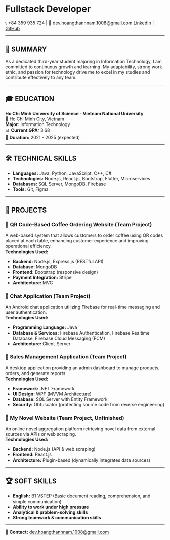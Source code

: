 # Fullstack Developer 

📞 +84 359 935 724 | 📧 dev.hoangthanhnam.1008@gmail.com 
[LinkedIn](#) | [GitHub](#)  

---

## 📝 SUMMARY  
As a dedicated third-year student majoring in Information Technology, I am committed to continuous growth and learning. My adaptability, strong work ethic, and passion for technology drive me to excel in my studies and contribute effectively to any team.  

---

## 🎓 EDUCATION  
**Ho Chi Minh University of Science - Vietnam National University**  
📍 Ho Chi Minh City, Vietnam  
**Major:** Information Technology  
📊 **Current GPA:** 3.68  
📅 **Duration:** 2021 - 2025 (expected)  

---

## 🛠 TECHNICAL SKILLS  

- **Languages:** Java, Python, JavaScript, C++, C#  
- **Technologies:** Node.js, React.js, Bootstrap, Flutter, Microservices  
- **Databases:** SQL Server, MongoDB, Firebase  
- **Tools:** Git, Figma  

---

## 🚀 PROJECTS  

### 🔹 QR Code-Based Coffee Ordering Website (Team Project)  
A web-based system that allows customers to order coffee using QR codes placed at each table, enhancing customer experience and improving operational efficiency.  
**Technologies Used:**  
- **Backend:** Node.js, Express.js (RESTful API)  
- **Database:** MongoDB  
- **Frontend:** Bootstrap (responsive design)  
- **Payment Integration:** Stripe  
- **Architecture:** MVC  

### 🔹 Chat Application (Team Project)  
An Android chat application utilizing Firebase for real-time messaging and user authentication.  
**Technologies Used:**  
- **Programming Language:** Java  
- **Database & Services:** Firebase Authentication, Firebase Realtime Database, Firebase Cloud Messaging (FCM)  
- **Architecture:** Client-Server  

### 🔹 Sales Management Application (Team Project)  
A desktop application providing an admin dashboard to manage products, orders, and generate reports.  
**Technologies Used:**  
- **Framework:** .NET Framework  
- **UI Design:** WPF (MVVM Architecture)  
- **Database:** SQL Server with Entity Framework  
- **Security:** Obfuscator (protecting source code from reverse engineering)  

### 🔹 My Novel Website (Team Project, Unfinished)  
An online novel aggregation platform retrieving novel data from external sources via APIs or web scraping.  
**Technologies Used:**  
- **Backend:** Node.js (API & web scraping)  
- **Frontend:** React.js  
- **Architecture:** Plugin-based (dynamically integrates data sources)  

---

## 🏆 SOFT SKILLS  
- **English:** B1 VSTEP (Basic document reading, comprehension, and simple communication)  
- **Ability to work under high pressure**  
- **Analytical & problem-solving skills**  
- **Strong teamwork & communication skills**  

---

📧 **Contact:** dev.hoangthanhnam.1008@gmail.com  
